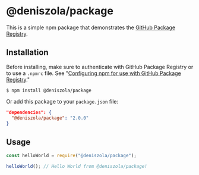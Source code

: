 # @deniszola/package

This is a simple npm package that demonstrates the [GitHub Package Registry](https://github.com/features/package-registry).

## Installation

Before installing, make sure to authenticate with GitHub Package Registry or to use a `.npmrc` file. See "[Configuring npm for use with GitHub Package Registry](https://docs.github.com/en/packages/working-with-a-github-packages-registry/working-with-the-npm-registry#authenticating-to-github-packages)."

`$ npm install @deniszola/package`

Or add this package to your `package.json` file:

```json
"dependencies": {
  "@deniszola/package": "2.0.0"
}
```

## Usage

```javascript
const helloWorld = require("@deniszola/package");

helloWorld(); // Hello World from @deniszola/package!
```

